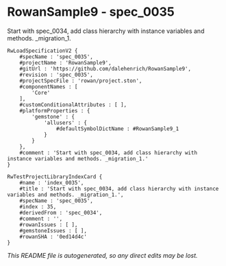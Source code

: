 # RowanSample9 - spec_0035
Start with spec_0034, add class hierarchy with instance variables and methods. _migration_1.
```
RwLoadSpecificationV2 {
	#specName : 'spec_0035',
	#projectName : 'RowanSample9',
	#gitUrl : 'https://github.com/dalehenrich/RowanSample9',
	#revision : 'spec_0035',
	#projectSpecFile : 'rowan/project.ston',
	#componentNames : [
		'Core'
	],
	#customConditionalAttributes : [ ],
	#platformProperties : {
		'gemstone' : {
			'allusers' : {
				#defaultSymbolDictName : #RowanSample9_1
			}
		}
	},
	#comment : 'Start with spec_0034, add class hierarchy with instance variables and methods. _migration_1.'
}

RwTestProjectLibraryIndexCard {
	#name : 'index_0035',
	#title : 'Start with spec_0034, add class hierarchy with instance variables and methods. _migration_1.',
	#specName : 'spec_0035',
	#index : 35,
	#derivedFrom : 'spec_0034',
	#comment : '',
	#rowanIssues : [ ],
	#gemstoneIssues : [ ],
	#rowanSHA : '0ed14d4c'
}
```

*This README file is autogenerated, so any direct edits may be lost.*
